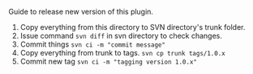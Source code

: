 Guide to release new version of this plugin.

1. Copy everything from this directory to SVN directory's trunk folder.
2. Issue command `svn diff` in svn directory to check changes.
3. Commit things `svn ci -m "commit message"`
4. Copy everything from trunk to tags. `svn cp trunk tags/1.0.x`
5. Commit new tag `svn ci -m "tagging version 1.0.x"`
